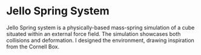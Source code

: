 # Jello Spring System
Jello Spring system is a physically-based mass-spring simulation of a cube situated within an external force field. The simulation showcases both collisions and deformation. I designed the environment, drawing inspiration from the Cornell Box.